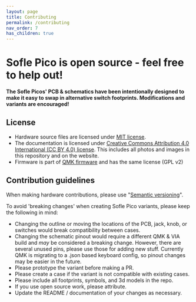 ```yaml
---
layout: page
title: Contributing
permalink: /contributing
nav_order: 7
has_children: true
---
```


# Sofle Pico is open source - feel free to help out!
**The Sofle Picos' PCB & schematics have been intentionally designed to make it easy to swap in alternative switch footprints. Modifications and variants are encouraged!**

## License
* Hardware source files are licensed under [MIT license](https://github.com/JellyTitan/Sofle-Pico/blob/main/LICENSE).
* The documentation is licensed under [Creative Commons Attribution 4.0 International (CC BY 4.0) license](https://creativecommons.org/licenses/by/4.0/). This includes all photos and images in this repository and on the website.
* Firmware is part of [QMK firmware](https://qmk.fm/) and has the same license (GPL v2)

## Contribution guidelines

When making hardware contributions, please use "[Semantic versioning](https://semver.org/)".

To avoid 'breaking changes' when creating Sofle Pico variants, please keep the following in mind:
- Changing the outline or moving the locations of the PCB, jack, knob, or switches would break compatibility between cases.
- Changing the schematic pinout would require a different QMK & VIA build and _may_ be considered a breaking change. However, there are several unused pins, please use those for adding new stuff. Currently QMK is migrating to a .json based keyboard config, so pinout changes may be easier in the future.
- Please prototype the variant before making a PR.
- Please create a case if the variant is not compatible with existing cases.
- Please include all footprints, symbols, and 3d models in the repo.
- If you use open source work, please attribute.
- Update the README / documentation of your changes as necessary.
